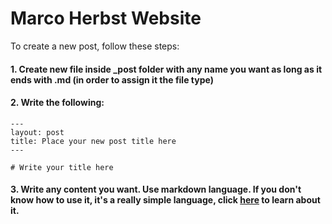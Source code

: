 # Marco Herbst Website

To create a new post, follow these steps:

#### 1. Create new file inside _post folder with any name you want as long as it ends with .md (in order to assign it the file type)
#### 2. Write the following:
```
---
layout: post
title: Place your new post title here
---

# Write your title here
```
#### 3. Write any content you want. Use markdown language. If you don't know how to use it, it's a really simple language, click [here](https://guides.github.com/features/mastering-markdown/) to learn about it.
